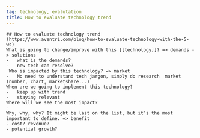 ```yaml
---
tag: technology, evalutation
title: How to evaluate technology trend
---
```

	
	
	## How to evaluate technology trend
	(https://www.aventri.com/blog/how-to-evaluate-technology-with-the-5-ws)
	What is going to change/improve with this [[technology]]? => demands -> solutions
	-   what is the demands?
	-   new tech can resolve?
	 Who is impacted by this technology? => market
	-   No need to understand tech jargon, simply do research  market (number, chart, marketshare...)
	When are we going to implement this technology? 
	-   keep up with trend
	-   staying relevant
	Where will we see the most impact? 
	-   
	Why, why, why? It might be last on the list, but it’s the most important to define. => benefit
	- cost? revenue?
	- potential growth?

